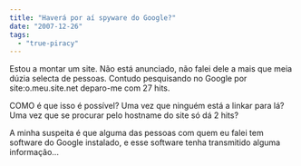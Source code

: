 ```yaml
---
title: "Haverá por aí spyware do Google?"
date: "2007-12-26"
tags: 
  - "true-piracy"
---
```


Estou a montar um site. Não está anunciado, não falei dele a mais que meia dúzia selecta de pessoas. Contudo pesquisando no Google por site:o.meu.site.net deparo-me com 27 hits.

COMO é que isso é possível? Uma vez que ninguém está a linkar para lá? Uma vez que se procurar pelo hostname do site só dá 2 hits?

A minha suspeita é que alguma das pessoas com quem eu falei tem software do Google instalado, e esse software tenha transmitido alguma informação...
